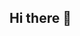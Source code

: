 ## Hi there 👋

<!--
**Carlos-Ballon/Carlos-Ballon** is a ✨ _special_ ✨ repository because its `README.md` (this file) appears on your GitHub profile.
![Carlos GitHub stats](https://github-readme-stats.vercel.app/api?username=Carlos-Ballon&show_icons=true&theme=vue)(https://github.com/Carlos-Ballon/github-readme-stats)
[![Top Langs](https://github-readme-stats.vercel.app/api/top-langs/?username=Carlos-Ballon&layout=compact)]
-->
